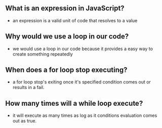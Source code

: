 ## What is an expression in JavaScript?
- an expression is a valid unit of code that resolves to a value 

## Why would we use a loop in our code?
- we would use a loop in our code because it provides a easy way to create something  repeatedly 


## When does a for loop stop executing?
- a for loop stop's exiting once it's specified condition comes out or results in a fail.


## How many times will a while loop execute?
- it will execute as many times as log as it conditions evaluation comes out as true.